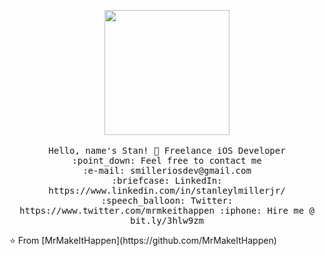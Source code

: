 <p align="center">
   <img src="https://firebasestorage.googleapis.com/v0/b/project-gaia-2535b.appspot.com/o/GitHub%20Apple%20Logo.png?alt=media&token=b100e8be-c2de-423e-9041-85899eb68089" width="200px">
   <br>
   <br>
   <samp>
     Hello, name's Stan! 👋
     Freelance iOS Developer<br>
     :point_down: Feel free  to contact me <br>
     :e-mail:	smilleriosdev@gmail.com <br>
     :briefcase: LinkedIn: https://www.linkedin.com/in/stanleylmillerjr/ <br>
     :speech_balloon: Twitter: https://www.twitter.com/mrmkeithappen
     :iphone: Hire me @ bit.ly/3hlw9zm
   </samp>
 </p>
 ⭐️ From [MrMakeItHappen](https://github.com/MrMakeItHappen)
